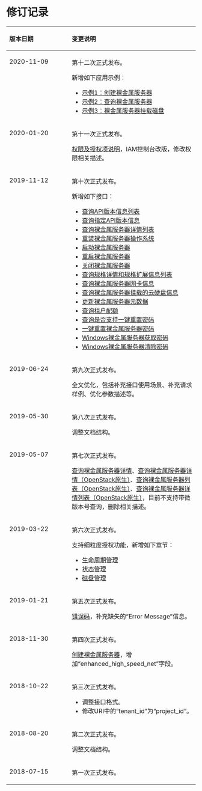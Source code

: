 # 修订记录<a name="ZH-CN_TOPIC_0053158704"></a>

<a name="table3604122201716"></a>
<table><thead align="left"><tr id="row96069220178"><th class="cellrowborder" valign="top" width="33%" id="mcps1.1.3.1.1"><p id="p146071022171711"><a name="p146071022171711"></a><a name="p146071022171711"></a>版本日期</p>
</th>
<th class="cellrowborder" valign="top" width="67%" id="mcps1.1.3.1.2"><p id="p156082229170"><a name="p156082229170"></a><a name="p156082229170"></a>变更说明</p>
</th>
</tr>
</thead>
<tbody><tr id="row639183542918"><td class="cellrowborder" valign="top" width="33%" headers="mcps1.1.3.1.1 "><p id="p43933518293"><a name="p43933518293"></a><a name="p43933518293"></a>2020-11-09</p>
</td>
<td class="cellrowborder" valign="top" width="67%" headers="mcps1.1.3.1.2 "><p id="p1239335202919"><a name="p1239335202919"></a><a name="p1239335202919"></a>第十二次正式发布。</p>
<p id="p19254249112915"><a name="p19254249112915"></a><a name="p19254249112915"></a>新增如下应用示例：</p>
<a name="ul5222161613019"></a><a name="ul5222161613019"></a><ul id="ul5222161613019"><li><a href="示例1-创建裸金属服务器.md">示例1：创建裸金属服务器</a></li><li><a href="示例2-查询裸金属服务器.md">示例2：查询裸金属服务器</a></li><li><a href="示例3-裸金属服务器挂载磁盘.md">示例3：裸金属服务器挂载磁盘</a></li></ul>
</td>
</tr>
<tr id="row81876261618"><td class="cellrowborder" valign="top" width="33%" headers="mcps1.1.3.1.1 "><p id="p12187142614612"><a name="p12187142614612"></a><a name="p12187142614612"></a>2020-01-20</p>
</td>
<td class="cellrowborder" valign="top" width="67%" headers="mcps1.1.3.1.2 "><p id="p618722619620"><a name="p618722619620"></a><a name="p618722619620"></a>第十一次正式发布。</p>
<p id="p853484616611"><a name="p853484616611"></a><a name="p853484616611"></a><a href="权限及授权项说明.md">权限及授权项说明</a>，IAM控制台改版，修改权限相关描述。</p>
</td>
</tr>
<tr id="row1590914610475"><td class="cellrowborder" valign="top" width="33%" headers="mcps1.1.3.1.1 "><p id="p189101644717"><a name="p189101644717"></a><a name="p189101644717"></a>2019-11-12</p>
</td>
<td class="cellrowborder" valign="top" width="67%" headers="mcps1.1.3.1.2 "><p id="p199101619476"><a name="p199101619476"></a><a name="p199101619476"></a>第十次正式发布。</p>
<p id="p43580232475"><a name="p43580232475"></a><a name="p43580232475"></a>新增如下接口：</p>
<a name="ul1018613912475"></a><a name="ul1018613912475"></a><ul id="ul1018613912475"><li><a href="查询API版本信息列表.md">查询API版本信息列表</a></li><li><a href="查询指定API版本信息.md">查询指定API版本信息</a></li><li><a href="查询裸金属服务器详情列表.md">查询裸金属服务器详情列表</a></li><li><a href="重装裸金属服务器操作系统.md">重装裸金属服务器操作系统</a></li><li><a href="启动裸金属服务器.md">启动裸金属服务器</a></li><li><a href="重启裸金属服务器.md">重启裸金属服务器</a></li><li><a href="关闭裸金属服务器.md">关闭裸金属服务器</a></li><li><a href="查询规格详情和规格扩展信息列表.md">查询规格详情和规格扩展信息列表</a></li><li><a href="查询裸金属服务器网卡信息.md">查询裸金属服务器网卡信息</a></li><li><a href="查询裸金属服务器挂载的云硬盘信息.md">查询裸金属服务器挂载的云硬盘信息</a></li><li><a href="更新裸金属服务器元数据.md">更新裸金属服务器元数据</a></li><li><a href="查询租户配额.md">查询租户配额</a></li><li><a href="查询是否支持一键重置密码.md">查询是否支持一键重置密码</a></li><li><a href="一键重置裸金属服务器密码.md">一键重置裸金属服务器密码</a></li><li><a href="Windows裸金属服务器获取密码.md">Windows裸金属服务器获取密码</a></li><li><a href="Windows裸金属服务器清除密码.md">Windows裸金属服务器清除密码</a></li></ul>
</td>
</tr>
<tr id="row1534757112616"><td class="cellrowborder" valign="top" width="33%" headers="mcps1.1.3.1.1 "><p id="p13487718264"><a name="p13487718264"></a><a name="p13487718264"></a>2019-06-24</p>
</td>
<td class="cellrowborder" valign="top" width="67%" headers="mcps1.1.3.1.2 "><p id="p834977132617"><a name="p834977132617"></a><a name="p834977132617"></a>第九次正式发布。</p>
<p id="p3883162613266"><a name="p3883162613266"></a><a name="p3883162613266"></a>全文优化，包括补充接口使用场景、补充请求样例、优化参数描述等。</p>
</td>
</tr>
<tr id="row10710539174215"><td class="cellrowborder" valign="top" width="33%" headers="mcps1.1.3.1.1 "><p id="p1571103912423"><a name="p1571103912423"></a><a name="p1571103912423"></a>2019-05-30</p>
</td>
<td class="cellrowborder" valign="top" width="67%" headers="mcps1.1.3.1.2 "><p id="p137119396421"><a name="p137119396421"></a><a name="p137119396421"></a>第八次正式发布。</p>
<p id="p1963110293011"><a name="p1963110293011"></a><a name="p1963110293011"></a>调整文档结构。</p>
</td>
</tr>
<tr id="row179375815119"><td class="cellrowborder" valign="top" width="33%" headers="mcps1.1.3.1.1 "><p id="p209419587115"><a name="p209419587115"></a><a name="p209419587115"></a>2019-05-07</p>
</td>
<td class="cellrowborder" valign="top" width="67%" headers="mcps1.1.3.1.2 "><p id="p1394185871113"><a name="p1394185871113"></a><a name="p1394185871113"></a>第七次正式发布。</p>
<p id="p994161313125"><a name="p994161313125"></a><a name="p994161313125"></a><a href="查询裸金属服务器详情.md">查询裸金属服务器详情</a>、<a href="查询裸金属服务器详情（OpenStack原生）.md">查询裸金属服务器详情（OpenStack原生）</a>、<a href="查询裸金属服务器列表（OpenStack原生）.md">查询裸金属服务器列表（OpenStack原生）</a>、<a href="查询裸金属服务器详情列表（OpenStack原生）.md">查询裸金属服务器详情列表（OpenStack原生）</a>，目前不支持带微版本号查询，删除相关描述。</p>
</td>
</tr>
<tr id="row1966813332003"><td class="cellrowborder" valign="top" width="33%" headers="mcps1.1.3.1.1 "><p id="p13669833407"><a name="p13669833407"></a><a name="p13669833407"></a>2019-03-22</p>
</td>
<td class="cellrowborder" valign="top" width="67%" headers="mcps1.1.3.1.2 "><p id="p116693331203"><a name="p116693331203"></a><a name="p116693331203"></a>第六次正式发布。</p>
<p id="p933812461506"><a name="p933812461506"></a><a name="p933812461506"></a>支持细粒度授权功能，新增如下章节：</p>
<a name="ul928764020460"></a><a name="ul928764020460"></a><ul id="ul928764020460"><li><a href="生命周期管理.md">生命周期管理</a></li><li><a href="状态管理.md">状态管理</a></li><li><a href="磁盘管理.md">磁盘管理</a></li></ul>
</td>
</tr>
<tr id="row3650125845511"><td class="cellrowborder" valign="top" width="33%" headers="mcps1.1.3.1.1 "><p id="p11651165865519"><a name="p11651165865519"></a><a name="p11651165865519"></a>2019-01-21</p>
</td>
<td class="cellrowborder" valign="top" width="67%" headers="mcps1.1.3.1.2 "><p id="p1565117583551"><a name="p1565117583551"></a><a name="p1565117583551"></a>第五次正式发布。</p>
<p id="p810742025619"><a name="p810742025619"></a><a name="p810742025619"></a><a href="错误码.md">错误码</a>，补充缺失的“Error Message”信息。</p>
</td>
</tr>
<tr id="row1168713824417"><td class="cellrowborder" valign="top" width="33%" headers="mcps1.1.3.1.1 "><p id="p6689638114410"><a name="p6689638114410"></a><a name="p6689638114410"></a>2018-11-30</p>
</td>
<td class="cellrowborder" valign="top" width="67%" headers="mcps1.1.3.1.2 "><p id="p168963854413"><a name="p168963854413"></a><a name="p168963854413"></a>第四次正式发布。</p>
<p id="p1885665174518"><a name="p1885665174518"></a><a name="p1885665174518"></a><a href="创建裸金属服务器.md">创建裸金属服务器</a>，增加“enhanced_high_speed_net”字段。</p>
</td>
</tr>
<tr id="row6401350154414"><td class="cellrowborder" valign="top" width="33%" headers="mcps1.1.3.1.1 "><p id="p9558142003110"><a name="p9558142003110"></a><a name="p9558142003110"></a>2018-10-22</p>
</td>
<td class="cellrowborder" valign="top" width="67%" headers="mcps1.1.3.1.2 "><p id="p1040245024417"><a name="p1040245024417"></a><a name="p1040245024417"></a>第三次正式发布。</p>
<a name="ul77079228911"></a><a name="ul77079228911"></a><ul id="ul77079228911"><li>调整接口格式。</li><li>修改URI中的“tenant_id”为“project_id”。</li></ul>
</td>
</tr>
<tr id="row473615148171"><td class="cellrowborder" valign="top" width="33%" headers="mcps1.1.3.1.1 "><p id="p155521920163116"><a name="p155521920163116"></a><a name="p155521920163116"></a>2018-08-20</p>
</td>
<td class="cellrowborder" valign="top" width="67%" headers="mcps1.1.3.1.2 "><p id="p11738121412174"><a name="p11738121412174"></a><a name="p11738121412174"></a>第二次正式发布。</p>
<p id="p188753774518"><a name="p188753774518"></a><a name="p188753774518"></a>调整文档结构。</p>
</td>
</tr>
<tr id="row1961822216179"><td class="cellrowborder" valign="top" width="33%" headers="mcps1.1.3.1.1 "><p id="p1555015201314"><a name="p1555015201314"></a><a name="p1555015201314"></a>2018-07-15</p>
</td>
<td class="cellrowborder" valign="top" width="67%" headers="mcps1.1.3.1.2 "><p id="p3619922111720"><a name="p3619922111720"></a><a name="p3619922111720"></a>第一次正式发布。</p>
</td>
</tr>
</tbody>
</table>

